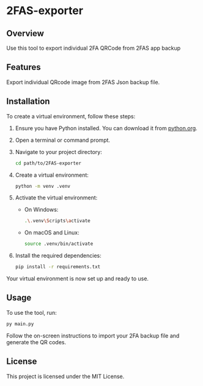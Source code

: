 # 2FAS-exporter

## Overview

Use this tool to export individual 2FA QRCode from 2FAS app backup

## Features

Export individual QRcode image from 2FAS Json backup file.

## Installation

To create a virtual environment, follow these steps:

1. Ensure you have Python installed. You can download it from [python.org](https://www.python.org/).

2. Open a terminal or command prompt.

3. Navigate to your project directory:
    ```bash
    cd path/to/2FAS-exporter
    ```

4. Create a virtual environment:
    ```bash
    python -m venv .venv
    ```

5. Activate the virtual environment:
    - On Windows:
        ```bash
        .\.venv\Scripts\activate
        ```
    - On macOS and Linux:
        ```bash
        source .venv/bin/activate
        ```

6. Install the required dependencies:
    ```bash
    pip install -r requirements.txt
    ```

Your virtual environment is now set up and ready to use.

## Usage

To use the tool, run:
```bash
py main.py
```
Follow the on-screen instructions to import your 2FA backup file and generate the QR codes.

## License

This project is licensed under the MIT License.
